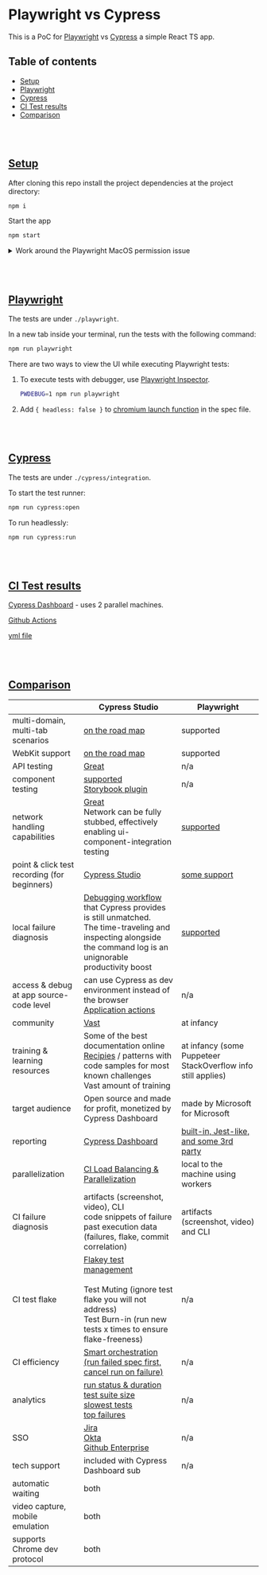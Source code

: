# Playwright vs Cypress

This is a PoC for [Playwright](https://playwright.dev/docs/why-playwright) vs [Cypress](https://www.cypress.io/) a simple React TS app.

## Table of contents
  - [Setup](#setup)
  - [Playwright](#playwright)
  - [Cypress](#cypress)
  - [CI Test results](#ci-test-results)
  - [Comparison](#comparison)

<br></br>

## [Setup](#Setup)

After cloning this repo install the project dependencies at the project directory:

```bash
npm i
```

Start the app

```bash
npm start
```

<details><summary>Work around the Playwright MacOS permission issue</summary>

<br></br>

[This workaround will prevent](https://github.com/puppeteer/puppeteer/issues/4752#issuecomment-524086077) the dialog "*Do you want the application “Chromium.app” to accept incoming network connection?*"

Alternatively you can turn off the firewall.

</details>

<br></br>

## [Playwright](#Playwright)

The tests are under `./playwright`.

In a new tab inside your terminal, run the tests with the following command:

```bash
npm run playwright
```

There are two ways to view the UI while executing Playwright tests:

1. To execute tests with debugger, use [Playwright Inspector](https://playwright.dev/docs/inspector/).

    ```bash
    PWDEBUG=1 npm run playwright
    ```

2. Add `{ headless: false }` to [chromium launch function](https://playwright.dev/docs/debug#run-in-headed-mode) in the spec file.

<br></br>

## [Cypress](#Cypress)

The tests are under `./cypress/integration`.

To start the test runner:

```bash
npm run cypress:open
```

To run headlessly:

```bash
npm run cypress:run
```

<br></br>

## [CI Test results](#CI-Test-results)

[Cypress Dashboard](https://dashboard.cypress.io/projects/mwqojo) - uses 2 parallel machines.

[Github Actions](https://github.com/muratkeremozcan/playwright-vs-cypress/actions)

[yml file](.github/workflows/main.yml)

<br></br>

## [Comparison](#comparison)

|                                              | Cypress Studio                                                                                                                                                                                                                                                                                               | Playwright                                                                             |
| -------------------------------------------- | ------------------------------------------------------------------------------------------------------------------------------------------------------------------------------------------------------------------------------------------------------------------------------------------------------------ | -------------------------------------------------------------------------------------- |
| multi-domain, multi-tab scenarios            | [on the road map](https://docs.cypress.io/guides/references/roadmap)                                                                                                                                                                                                                                         | supported                                                                              |
| WebKit support                               | [on the road map](https://docs.cypress.io/guides/references/roadmap)                                                                                                                                                                                                                                         | supported                                                                              |
| API testing                                  | [Great](https://docs.cypress.io/api/commands/request)                                                                                                                                                                                                                                                                                                        | n/a                                                                                    |
| component testing                            | [supported](https://www.cypress.io/blog/2021/04/06/cypress-component-testing-react/,#header) </br> [Storybook plugin](https://github.com/NicholasBoll/cypress-storybook)                                                                                                                                                                                                                   | n/a                                                                                    |
| network handling capabilities                | [Great](https://docs.cypress.io/api/commands/intercept)<br>Network can be fully stubbed, effectively enabling ui-component-integration testing                                                                                                                                                               | [supported](https://playwright.dev/docs/network/)                                       |
| point & click test recording (for beginners) | [Cypress Studio](https://docs.cypress.io/guides/core-concepts/cypress-studio#Adding-a-New-Test)                                                                                                                                                                                                              | [some support](https://playwright.dev/docs/cli/#generate-code)                         |
| local failure diagnosis                      | [Debugging workflow](https://docs.cypress.io/guides/core-concepts/test-runner) that Cypress provides is still unmatched.<br>The time-traveling and inspecting alongside the command log is an unignorable productivity boost                                                                                 | [supported](https://playwright.dev/docs/debug/#run-in-headed-mode)                     |
| access & debug at app source-code level              | can use Cypress as dev environment instead of the browser[<br>](https://www.cypress.io/blog/2019/10/29/split-a-very-long-cypress-test-into-shorter-ones-using-app-actions/)[Application actions](https://www.cypress.io/blog/2019/10/29/split-a-very-long-cypress-test-into-shorter-ones-using-app-actions/) | n/a                                                                                    |
| community                                    | [Vast](https://www.npmtrends.com/cypress-vs-playwright)                                                                                                                                                                                                                                                      | at infancy                                                                             |
| training & learning resources                | Some of the best documentation online[<br>](https://docs.cypress.io/examples/examples/recipes)[Recipies](https://docs.cypress.io/examples/examples/recipes)  / patterns with code samples for most known challenges<br>Vast amount of training                                                               | at infancy (some Puppeteer StackOverflow info still applies)                                                                             |
| target audience                              | Open source and made for profit, monetized by Cypress Dashboard                                                                                                                                                                                                                                              | made by Microsoft for Microsoft
| reporting                                    | [Cypress Dashboard](https://www.cypress.io/dashboard/)                                                                                                                                                                                                                                                       | [built-in, Jest-like, and some 3rd party](https://playwright.dev/docs/test-reporters) |
| parallelization                              | [CI Load Balancing & Parallelization](https://docs.cypress.io/guides/guides/parallelization#Overview)                                                                                                                                                                                                        | local to the machine using workers                                                     |
| CI failure diagnosis                         | artifacts (screenshot, video), CLI<br>code snippets of failure<br>past execution data (failures, flake, commit correlation)                                                                                                                                                                                  | artifacts (screenshot, video) and CLI                                                  |
| CI test flake                                | [Flakey test management<br><br>](https://docs.cypress.io/guides/dashboard/flaky-test-management)Test Muting (ignore test flake you will not address)<br>Test Burn-in (run new tests x times to ensure flake-freeness)<br>                                                                                      | n/a                                                                                    |
| CI efficiency                                | [Smart orchestration (run failed spec first, cancel run on failure)](https://docs.cypress.io/guides/dashboard/smart-orchestration)                                                                                                                                                                           | n/a                                                                                    |
| analytics                                    | [run status & duration<br>test suite size<br>slowest tests<br>top failures](https://docs.cypress.io/guides/dashboard/analytics#Run-status)                                                                                                                                                                   | n/a                                                                                    |
| SSO                                          | [Jira](https://docs.cypress.io/guides/dashboard/jira-integration)<br>[Okta<br>](https://docs.cypress.io/guides/testing-strategies/okta-authentication)[Github Enterprise](https://docs.cypress.io/guides/dashboard/github-integration)                                                                       | n/a                                                                                    |
| tech support                                 | included with Cypress Dashboard sub                                                                                                                                                                                                                                                                          | n/a                                                                                    |
| automatic waiting                            | both                                                                                                                                                                                                                                                                                                         |                                                                                        |
| video capture, mobile emulation              | both                                                                                                                                                                                                                                                                                                         |                                                                                        |
| supports Chrome dev protocol                 | both                                                                                                                                                                                                                                                                                                         |
